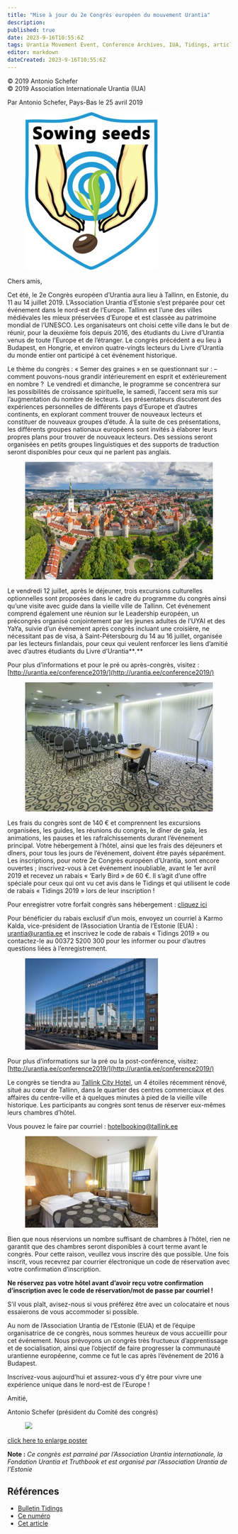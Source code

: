 ```yaml
---
title: "Mise à jour du 2e Congrès européen du mouvement Urantia"
description: 
published: true
date: 2023-9-16T10:55:6Z
tags: Urantia Movement Event, Conference Archives, IUA, Tidings, article
editor: markdown
dateCreated: 2023-9-16T10:55:6Z
---
```


<p class="v-card v-sheet theme--light grey lighten-3 px-2">© 2019 Antonio Schefer<br>© 2019 Association Internationale Urantia (IUA)</p>


Par Antonio Schefer, Pays-Bas le 25 avril 2019

<figure id="Figure_1" class="image urantiapedia image-style-align-left">
<img src="/image/article/IUA_Tidings/Sowing-Seeds-white-background-300x355.jpg">
</figure>

Chers amis,

Cet été, le 2e Congrès européen d’Urantia aura lieu à Tallinn, en Estonie, du 11 au 14 juillet 2019. L’Association Urantia d’Estonie s’est préparée pour cet événement dans le nord-est de l’Europe. Tallinn est l’une des villes médiévales les mieux préservées d’Europe et est classée au patrimoine mondial de l’UNESCO. Les organisateurs ont choisi cette ville dans le but de réunir, pour la deuxième fois depuis 2016, des étudiants du Livre d’Urantia venus de toute l’Europe et de l’étranger. Le congrès précédent a eu lieu à Budapest, en Hongrie, et environ quatre-vingts lecteurs du Livre d’Urantia du monde entier ont participé à cet événement historique.

Le thème du congrès : « Semer des graines » en se questionnant sur : – comment pouvons-nous grandir intérieurement en esprit et extérieurement en nombre ?  Le vendredi et dimanche, le programme se concentrera sur les possibilités de croissance spirituelle, le samedi, l’accent sera mis sur l’augmentation du nombre de lecteurs. Les présentateurs discuteront des expériences personnelles de différents pays d’Europe et d’autres continents, en explorant comment trouver de nouveaux lecteurs et constituer de nouveaux groupes d’étude. À la suite de ces présentations, les différents groupes nationaux européens sont invités à élaborer leurs propres plans pour trouver de nouveaux lecteurs. Des sessions seront organisées en petits groupes linguistiques et des supports de traduction seront disponibles pour ceux qui ne parlent pas anglais.

<figure id="Figure_2" class="image urantiapedia">
<img src="/image/article/IUA_Tidings/Tallinn-Old-Town-towers-square-e1550528093481.jpg">
</figure>

Le vendredi 12 juillet, après le déjeuner, trois excursions culturelles optionnelles sont proposées dans le cadre du programme du congrès ainsi qu’une visite avec guide dans la vieille ville de Tallinn. Cet événement comprend également une réunion sur le Leadership européen, un précongrès organisé conjointement par les jeunes adultes de l’UYAI et des YaYa, suivie d’un événement après congrès incluant une croisière, ne nécessitant pas de visa, à Saint-Pétersbourg du 14 au 16 juillet, organisée par les lecteurs finlandais, pour ceux qui veulent renforcer les liens d’amitié avec d’autres étudiants du Livre d’Urantia**_._**

Pour plus d’informations et pour le pré ou après-congrès, visitez : [http://urantia.ee/conference2019/](http://urantia.ee/conference2019/)

<figure id="Figure_3" class="image urantiapedia">
<img src="/image/article/IUA_Tidings/Conference-Room-2-Tallink-City-Hotel-706x484.jpg">
</figure>

Les frais du congrès sont de 140 € et comprennent les excursions organisées, les guides, les réunions du congrès, le dîner de gala, les animations, les pauses et les rafraîchissements durant l’événement principal. Votre hébergement à l’hôtel, ainsi que les frais des déjeuners et dîners, pour tous les jours de l’événement, doivent être payés séparément. Les inscriptions, pour notre 2e Congrès européen d’Urantia, sont encore ouvertes ; inscrivez-vous à cet événement inoubliable, avant le 1er avril 2019 et recevez un rabais « ‘Early Bird » de 60 €. Il s’agit d’une offre spéciale pour ceux qui ont vu cet avis dans le Tidings et qui utilisent le code de rabais « Tidings 2019 » lors de leur inscription !

Pour enregistrer votre forfait congrès sans hébergement : [cliquez ici](http://urantia.ee/conference2019/registration/)

Pour bénéficier du rabais exclusif d’un mois, envoyez un courriel à Karmo Kalda, vice-président de l’Association Urantia de l’Estonie (EUA) : [urantia@urantia.ee](mailto:pr@urantia.ee) et inscrivez le code de rabais « Tidings 2019 » ou contactez-le au 00372 5200 300 pour les informer ou pour d’autres questions liées à l’enregistrement.

<figure id="Figure_4" class="image urantiapedia image-style-align-right">
<img src="/image/article/IUA_Tidings/2-Front-View-Tallink-City-Hotel-300x206.jpg">
</figure>

Pour plus d’informations sur la pré ou la post-conférence, visitez: [http://urantia.ee/conference2019/](http://urantia.ee/conference2019/)

Le congrès se tiendra au [Tallink City Hotel](https://www.tallinkhotels.com/tallink-city-hotel), un 4 étoiles récemment rénové, situé au cœur de Tallinn, dans le quartier des centres commerciaux et des affaires du centre-ville et à quelques minutes à pied de la vieille ville historique. Les participants au congrès sont tenus de réserver eux-mêmes leurs chambres d’hôtel.

Vous pouvez le faire par courriel : [hotelbooking@tallink.ee](mailto:hotelbooking@tallink.ee)

<figure id="Figure_5" class="image urantiapedia image-style-align-left">
<img src="/image/article/IUA_Tidings/Twin-Room-City-Hotel-300x206.jpg">
</figure>

Bien que nous réservions un nombre suffisant de chambres à l’hôtel, rien ne garantit que des chambres seront disponibles à court terme avant le congrès. Pour cette raison, veuillez vous inscrire dès que possible. Une fois inscrit, vous recevrez par courrier électronique un code de réservation avec votre confirmation d’inscription.

**Ne réservez pas votre hôtel avant d’avoir reçu votre confirmation d’inscription avec le code de réservation/mot de passe par courriel !**

S’il vous plaît, avisez-nous si vous préférez être avec un colocataire et nous essaierons de vous accommoder si possible.

Au nom de l’Association Urantia de l’Estonie (EUA) et de l’équipe organisatrice de ce congrès, nous sommes heureux de vous accueillir pour cet événement. Nous prévoyons un congrès très fructueux d’apprentissage et de socialisation, ainsi que l’objectif de faire progresser la communauté urantienne européenne, comme ce fut le cas après l’événement de 2016 à Budapest.

Inscrivez-vous aujourd’hui et assurez-vous d’y être pour vivre une expérience unique dans le nord-est de l’Europe !

Amitié,

Antonio Schefer
(président du Comité des congrès)
<br style="clear:both;"/>

<figure id="Figure_6" class="image urantiapedia">
<img src="/image/article/IUA_Tidings/Avril-13-2019-Sowing-Seeds-Final-Updates-1-514x706.jpg">
</figure>

[click here to enlarge poster](https://urantia-association.org/wp-content/uploads/2019/02/Avril-13-2019-Sowing-Seeds-Final-Updates-1.png)

**Note :** _Ce congrès est parrainé par l’Association Urantia internationale, la Fondation Urantia et Truthbook et est organisé par l’Association Urantia de l’Estonie_

## Références

- [Bulletin Tidings](https://urantia-association.org/newsletter/ncategory/tidings-fr/?lang=fr)
- [Ce numéro](https://urantia-association.org/newsletter/tidings-mars-2019/?lang=fr)
- [Cet article](https://urantia-association.org/mise-a-jour-du-2e-congres-europeen-du-mouvement-urantia/?lang=fr)

